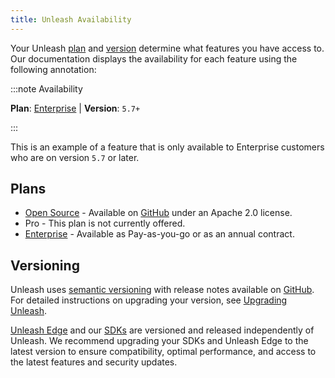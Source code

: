 ```yaml
---
title: Unleash Availability
---
```


Your Unleash [plan](#plans) and [version](#versioning) determine what features you have access to. Our documentation displays the availability for each feature using the following annotation:

:::note Availability

**Plan**: [Enterprise](https://www.getunleash.io/pricing) | **Version**: `5.7+`

:::

This is an example of a feature that is only available to Enterprise customers who are on version `5.7` or later.

## Plans

- [Open Source](https://www.getunleash.io/pricing) - Available on [GitHub](https://github.com/Unleash/unleash) under an Apache 2.0 license.
- Pro - This plan is not currently offered.
- [Enterprise](https://www.getunleash.io/pricing) - Available as Pay-as-you-go or as an annual contract.

## Versioning

Unleash uses [semantic versioning](https://semver.org/) with release notes available on [GitHub](https://github.com/Unleash/unleash/releases). For detailed instructions on upgrading your version, see [Upgrading Unleash](../using-unleash/deploy/upgrading-unleash).

[Unleash Edge](https://github.com/Unleash/unleash-edge) and our [SDKs](/reference/sdks) are versioned and released independently of Unleash. We recommend upgrading your SDKs and Unleash Edge to the latest version to ensure compatibility, optimal performance, and access to the latest features and security updates.
